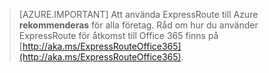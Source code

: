 > [AZURE.IMPORTANT]
> Att använda ExpressRoute till Azure **rekommenderas** för alla företag. Råd om hur du använder ExpressRoute för åtkomst till Office 365 finns på [http://aka.ms/ExpressRouteOffice365](http://aka.ms/ExpressRouteOffice365).

<!--HONumber=Sep16_HO3-->


